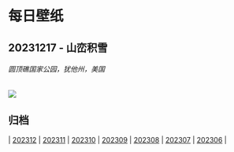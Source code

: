 # 每日壁纸

## 20231217 - 山峦积雪

###### 圆顶礁国家公园，犹他州，美国

![](https://www.bing.com/th?id=OHR.CapitolReefSnow_ZH-CN0085775882_UHD.jpg)

## 归档

| [202312](/202312/README.md)
| [202311](/202311/README.md)
| [202310](/202310/README.md)
| [202309](/202309/README.md)
| [202308](/202308/README.md)
| [202307](/202307/README.md)
| [202306](/202306/README.md)
|